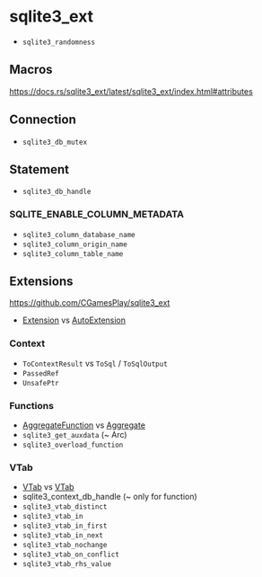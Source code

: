 # sqlite3_ext

- `sqlite3_randomness`

## Macros

<https://docs.rs/sqlite3_ext/latest/sqlite3_ext/index.html#attributes>

## Connection

- `sqlite3_db_mutex`

## Statement

- `sqlite3_db_handle`

### SQLITE_ENABLE_COLUMN_METADATA

- `sqlite3_column_database_name`
- `sqlite3_column_origin_name`
- `sqlite3_column_table_name`

## Extensions

<https://github.com/CGamesPlay/sqlite3_ext>

- [Extension](https://docs.rs/sqlite3_ext/latest/sqlite3_ext/struct.Extension.html) vs [AutoExtension](https://docs.rs/rusqlite/latest/rusqlite/auto_extension/index.html)

### Context

- `ToContextResult` vs `ToSql` / `ToSqlOutput`
- `PassedRef`
- `UnsafePtr`

### Functions

- [AggregateFunction](https://docs.rs/sqlite3_ext/latest/sqlite3_ext/function/trait.AggregateFunction.html) vs [Aggregate](https://docs.rs/rusqlite/latest/rusqlite/functions/trait.Aggregate.html)
- `sqlite3_get_auxdata` (~ Arc)
- `sqlite3_overload_function`

### VTab

- [VTab](https://docs.rs/sqlite3_ext/latest/sqlite3_ext/vtab/trait.VTab.html) vs [VTab](https://docs.rs/rusqlite/latest/rusqlite/vtab/trait.VTab.html)
- sqlite3_context_db_handle (~ only for function)
- `sqlite3_vtab_distinct`
- `sqlite3_vtab_in`
- `sqlite3_vtab_in_first`
- `sqlite3_vtab_in_next`
- `sqlite3_vtab_nochange`
- `sqlite3_vtab_on_conflict`
- `sqlite3_vtab_rhs_value`